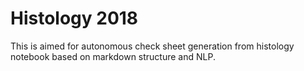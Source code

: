 # Histology 2018


This is aimed for autonomous check sheet generation from histology notebook based on markdown structure and NLP.